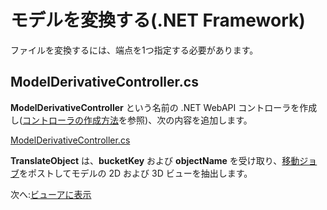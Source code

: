 # モデルを変換する(.NET Framework)

ファイルを変換するには、端点を1つ指定する必要があります。

## ModelDerivativeController.cs

**ModelDerivativeController** という名前の .NET WebAPI コントローラを作成し([コントローラの作成方法](environment/setup/net_controller)を参照)、次の内容を追加します。

[ModelDerivativeController.cs](_snippets/viewmodels/net/ModelDerivativeController.cs ':include :type=code csharp')

**TranslateObject** は、**bucketKey** および **objectName** を受け取り、[移動ジョブ](https://forge.autodesk.com/en/docs/model-derivative/v2/reference/http/job-POST/)をポストしてモデルの 2D および 3D ビューを抽出します。 

次へ:[ビューアに表示](viewer/2legged/)